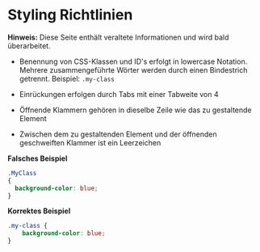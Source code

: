 # Styling Richtlinien

**Hinweis:** Diese Seite enthält veraltete Informationen und wird bald überarbeitet.


- Benennung von CSS-Klassen und ID's erfolgt in lowercase Notation. Mehrere zusammengeführte Wörter
  werden durch einen Bindestrich getrennt. Beispiel: `.my-class`
  
- Einrückungen erfolgen durch Tabs mit einer Tabweite von 4

- Öffnende Klammern gehören in dieselbe Zeile wie das zu gestaltende Element

- Zwischen dem zu gestaltenden Element und der öffnenden geschweiften Klammer ist ein Leerzeichen

**Falsches Beispiel**

```css
.MyClass
{
  background-color: blue;
}
```

**Korrektes Beispiel**

```css
.my-class {
    background-color: blue;
}
```